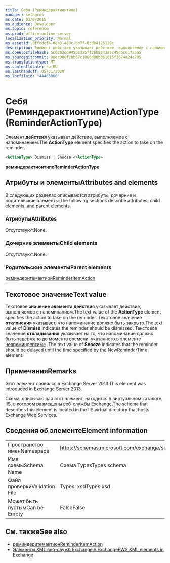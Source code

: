 ```yaml
---
title: Себя (Реминдерактионтипе)
manager: sethgros
ms.date: 03/9/2015
ms.audience: Developer
ms.topic: reference
ms.prod: office-online-server
localization_priority: Normal
ms.assetid: 0ffcdcf4-8ea3-483c-bb7f-0cd84126120c
description: Элемент действия указывает действие, выполняемое с напоминанием.
ms.openlocfilehash: 5c62b2dd945b23a5ff2bb824385c45dbc617a5a5
ms.sourcegitcommit: 88ec988f2bb67c1866d06b361615f3674a24e795
ms.translationtype: MT
ms.contentlocale: ru-RU
ms.lasthandoff: 05/31/2020
ms.locfileid: "44465060"
---
```

# <a name="actiontype-reminderactiontype"></a><span data-ttu-id="59aa5-103">Себя (Реминдерактионтипе)</span><span class="sxs-lookup"><span data-stu-id="59aa5-103">ActionType (ReminderActionType)</span></span>

<span data-ttu-id="59aa5-104">Элемент **действия** указывает действие, выполняемое с напоминанием.</span><span class="sxs-lookup"><span data-stu-id="59aa5-104">The **ActionType** element specifies the action to take on the reminder.</span></span> 
  
```XML
<ActionType> Dismiss | Snooze </ActionType>
```

 <span data-ttu-id="59aa5-105">**реминдерактионтипе**</span><span class="sxs-lookup"><span data-stu-id="59aa5-105">**ReminderActionType**</span></span>
## <a name="attributes-and-elements"></a><span data-ttu-id="59aa5-106">Атрибуты и элементы</span><span class="sxs-lookup"><span data-stu-id="59aa5-106">Attributes and elements</span></span>

<span data-ttu-id="59aa5-107">В следующих разделах описываются атрибуты, дочерние и родительские элементы.</span><span class="sxs-lookup"><span data-stu-id="59aa5-107">The following sections describe attributes, child elements, and parent elements.</span></span>
  
### <a name="attributes"></a><span data-ttu-id="59aa5-108">Атрибуты</span><span class="sxs-lookup"><span data-stu-id="59aa5-108">Attributes</span></span>

<span data-ttu-id="59aa5-109">Отсутствуют.</span><span class="sxs-lookup"><span data-stu-id="59aa5-109">None.</span></span>
  
### <a name="child-elements"></a><span data-ttu-id="59aa5-110">Дочерние элементы</span><span class="sxs-lookup"><span data-stu-id="59aa5-110">Child elements</span></span>

<span data-ttu-id="59aa5-111">Отсутствуют.</span><span class="sxs-lookup"><span data-stu-id="59aa5-111">None.</span></span>
  
### <a name="parent-elements"></a><span data-ttu-id="59aa5-112">Родительские элементы</span><span class="sxs-lookup"><span data-stu-id="59aa5-112">Parent elements</span></span>

[<span data-ttu-id="59aa5-113">реминдеритемактион</span><span class="sxs-lookup"><span data-stu-id="59aa5-113">ReminderItemAction</span></span>](reminderitemaction.md)
  
## <a name="text-value"></a><span data-ttu-id="59aa5-114">Текстовое значение</span><span class="sxs-lookup"><span data-stu-id="59aa5-114">Text value</span></span>

<span data-ttu-id="59aa5-115">Текстовое **значение элемента действия** указывает действие, выполняемое с напоминанием.</span><span class="sxs-lookup"><span data-stu-id="59aa5-115">The text value of the **ActionType** element specifies the action to take on the reminder.</span></span> <span data-ttu-id="59aa5-116">Текстовое значение **отклонения** указывает, что напоминание должно быть закрыто.</span><span class="sxs-lookup"><span data-stu-id="59aa5-116">The text value of **Dismiss** indicates the reminder should be dismissed.</span></span> <span data-ttu-id="59aa5-117">Текстовое значение **откладывания** указывает на то, что напоминание должно быть задержано до момента времени, указанного в элементе [невреминдертиме](newremindertime.md) .</span><span class="sxs-lookup"><span data-stu-id="59aa5-117">The text value of **Snooze** indicates that the reminder should be delayed until the time specified by the [NewReminderTime](newremindertime.md) element.</span></span> 
  
## <a name="remarks"></a><span data-ttu-id="59aa5-118">Примечания</span><span class="sxs-lookup"><span data-stu-id="59aa5-118">Remarks</span></span>

<span data-ttu-id="59aa5-119">Этот элемент появился в Exchange Server 2013.</span><span class="sxs-lookup"><span data-stu-id="59aa5-119">This element was introduced in Exchange Server 2013.</span></span>
  
<span data-ttu-id="59aa5-120">Схема, описывающая этот элемент, находится в виртуальном каталоге IIS, в котором размещены веб-службы Exchange.</span><span class="sxs-lookup"><span data-stu-id="59aa5-120">The schema that describes this element is located in the IIS virtual directory that hosts Exchange Web Services.</span></span>
  
## <a name="element-information"></a><span data-ttu-id="59aa5-121">Сведения об элементе</span><span class="sxs-lookup"><span data-stu-id="59aa5-121">Element information</span></span>

|||
|:-----|:-----|
|<span data-ttu-id="59aa5-122">Пространство имен</span><span class="sxs-lookup"><span data-stu-id="59aa5-122">Namespace</span></span>  <br/> |https://schemas.microsoft.com/exchange/services/2006/types  <br/> |
|<span data-ttu-id="59aa5-123">Имя схемы</span><span class="sxs-lookup"><span data-stu-id="59aa5-123">Schema Name</span></span>  <br/> |<span data-ttu-id="59aa5-124">Схема Types</span><span class="sxs-lookup"><span data-stu-id="59aa5-124">Types schema</span></span>  <br/> |
|<span data-ttu-id="59aa5-125">Файл проверки</span><span class="sxs-lookup"><span data-stu-id="59aa5-125">Validation File</span></span>  <br/> |<span data-ttu-id="59aa5-126">Types. xsd</span><span class="sxs-lookup"><span data-stu-id="59aa5-126">Types.xsd</span></span>  <br/> |
|<span data-ttu-id="59aa5-127">Может быть пустым</span><span class="sxs-lookup"><span data-stu-id="59aa5-127">Can be Empty</span></span>  <br/> |<span data-ttu-id="59aa5-128">False</span><span class="sxs-lookup"><span data-stu-id="59aa5-128">False</span></span>  <br/> |
   
## <a name="see-also"></a><span data-ttu-id="59aa5-129">См. также</span><span class="sxs-lookup"><span data-stu-id="59aa5-129">See also</span></span>

- [<span data-ttu-id="59aa5-130">реминдеритемактион</span><span class="sxs-lookup"><span data-stu-id="59aa5-130">ReminderItemAction</span></span>](reminderitemaction.md)
- [<span data-ttu-id="59aa5-131">Элементы XML веб-служб Exchange в Exchange</span><span class="sxs-lookup"><span data-stu-id="59aa5-131">EWS XML elements in Exchange</span></span>](ews-xml-elements-in-exchange.md)

